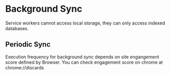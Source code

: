 # Background Sync

Service workers cannot access local storage, they can only access indexed databases.

## Periodic Sync

Execution frequency for background sync depends on site engangement score defined by Browser. You can check engagement score on chrome at chrome://discards